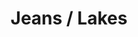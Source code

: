 ---
ee_id_thing: '4375'
site: '1'
type: '2'
inv_num: 2016-104
add_credit:
url: 2016-104-jeans-lakes
title: Jeans / Lakes
year: '2016'
display_year: '2016'
medium: 1920x1080 H.264/MPEG-4 Part 10 looped digital file (from 11 lossless TIFS),
  media player, 65–75” flatscreen, armature, various cables
dims:
pitch:
ps:
live_url:
youtube:
related_code:
imgs: jeans-lakes-2016-104-install-database-dt.jpg
subheading:
download:
commission:
related:
layout: things-i-made
---